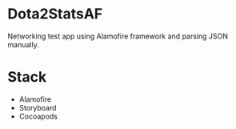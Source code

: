 # Dota2StatsAF
Networking test app using Alamofire framework and parsing JSON manually.
# Stack
- Alamofire
- Storyboard
- Cocoapods
